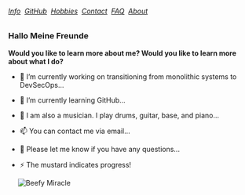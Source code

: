 ###### [Info](./MONOLITHIC.md)&nbsp; [GitHub](./GITHUB.md)&nbsp; [Hobbies](./HOBBIES.md)&nbsp; [Contact](./CONTACTUS.md)&nbsp; [FAQ](./FAQ.md)&nbsp; [About](./ABOUT.md)&nbsp;

### Hallo Meine Freunde

**Would you like to learn more about me? 
Would you like to learn more about what I do?** 



- 🔭 I’m currently working on transitioning from monolithic systems to DevSecOps...


                                                      
- 🌱 I’m currently learning GitHub...



- 🤔 I am also a musician. I play drums, guitar, base, and piano...



- 📫 You can contact me via email...



- 💬 Please let me know if you have any questions...



- ⚡ The mustard indicates progress!



&nbsp;&nbsp;&nbsp;&nbsp;&nbsp;![Beefy Miracle](https://fedoraproject.org/w/uploads/6/60/Hotdog.gif)
